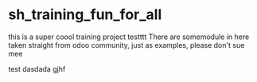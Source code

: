 # sh_training_fun_for_all
this is a super coool training project 
testttt
There are somemodule in here taken straight from odoo community, just as examples, please don't sue mee



test
dasdada
gjhf
